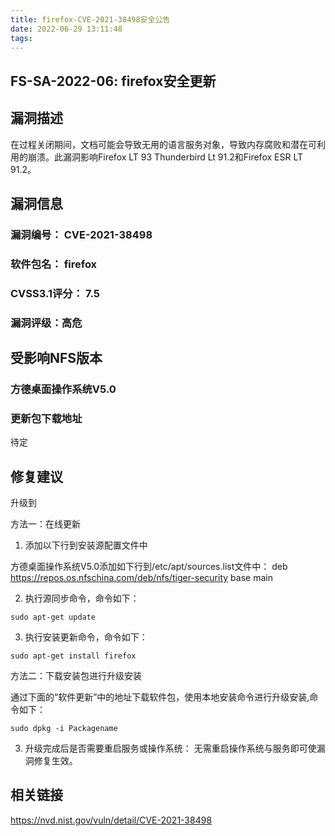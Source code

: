```yaml
---
title: firefox-CVE-2021-38498安全公告
date: 2022-06-29 13:11:48
tags:
---
```

## FS-SA-2022-06: firefox安全更新

## 漏洞描述

在过程关闭期间，文档可能会导致无用的语言服务对象，导致内存腐败和潜在可利用的崩溃。此漏洞影响Firefox LT 93 Thunderbird Lt 91.2和Firefox ESR LT 91.2。

## 漏洞信息

###    漏洞编号： CVE-2021-38498

###    软件包名： firefox

###    CVSS3.1评分： 7.5

###    漏洞评级：高危

## 受影响NFS版本

###    方德桌面操作系统V5.0

### 更新包下载地址

待定

## 修复建议

升级到 

方法一：在线更新

1. 添加以下行到安装源配置文件中

方德桌面操作系统V5.0添加如下行到/etc/apt/sources.list文件中：
deb https://repos.os.nfschina.com/deb/nfs/tiger-security base main

2. 执行源同步命令，命令如下：

```
sudo apt-get update
```

3. 执行安装更新命令，命令如下：

```
sudo apt-get install firefox
```

方法二：下载安装包进行升级安装

通过下面的“软件更新”中的地址下载软件包，使用本地安装命令进行升级安装,命令如下：

```
sudo dpkg -i Packagename
```

3. 升级完成后是否需要重启服务或操作系统：
   无需重启操作系统与服务即可使漏洞修复生效。

## 相关链接

https://nvd.nist.gov/vuln/detail/CVE-2021-38498

